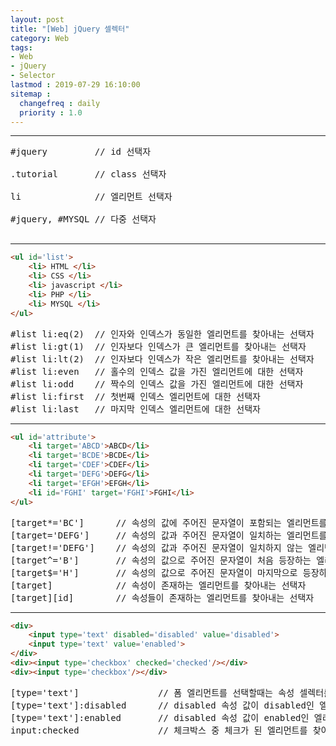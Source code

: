 ```yaml
---
layout: post
title: "[Web] jQuery 셀렉터"
category: Web
tags:
- Web
- jQuery
- Selector
lastmod : 2019-07-29 16:10:00
sitemap :
  changefreq : daily
  priority : 1.0
---
```


***

<!--미리보기-->

<pre>
#jquery         // id 선택자 <br>
.tutorial       // class 선택자 <br>
li              // 엘리먼트 선택자 <br>
#jquery, #MYSQL // 다중 선택자 <br>
</pre>

<hr>

```html
<ul id='list'>
    <li> HTML </li>
    <li> CSS </li>
    <li> javascript </li>
    <li> PHP </li>
    <li> MYSQL </li>
</ul>
```
<pre>
#list li:eq(2)  // 인자와 인덱스가 동일한 엘리먼트를 찾아내는 선택자    -> javascript
#list li:gt(1)  // 인자보다 인덱스가 큰 엘리먼트를 찾아내는 선택자      -> javascript.PHP,MYSQL  
#list li:lt(2)  // 인자보다 인덱스가 작은 엘리먼트를 찾아내는 선택자    -> HTML,CSS
#list li:even   // 홀수의 인덱스 값을 가진 엘리먼트에 대한 선택자       -> HTML,javascript,MYSQL
#list li:odd    // 짝수의 인덱스 값을 가진 엘리먼트에 대한 선택자       -> CSS,PHP
#list li:first  // 첫번째 인덱스 엘리먼트에 대한 선택자                 -> HTML
#list li:last   // 마지막 인덱스 엘리먼트에 대한 선택자                 -> MYSQL
</pre>

<hr>

```html
<ul id='attribute'>
    <li target='ABCD'>ABCD</li>
    <li target='BCDE'>BCDE</li>
    <li target='CDEF'>CDEF</li>
    <li target='DEFG'>DEFG</li>
    <li target='EFGH'>EFGH</li>
    <li id='FGHI' target='FGHI'>FGHI</li>
</ul>
```
<pre>
[target*='BC']      // 속성의 값에 주어진 문자열이 포함되는 엘리먼트를 찾아내는 선택자                 -> ABCD,BCDE
[target='DEFG']     // 속성의 값과 주어진 문자열이 일치하는 엘리먼트를 찾아내는 선택자                 -> DEFG
[target!='DEFG']    // 속성의 값과 주어진 문자열이 일치하지 않는 엘리먼트를 찾아내는 선택자            -> ABCD,BCDE,CDEF,EFGH,FGHI
[target^='B']       // 속성의 값으로 주어진 문자열이 처음 등장하는 엘리먼트를 찾아내는 선택자          -> BCDE
[target$='H']       // 속성의 값으로 주어진 문자열이 마지막으로 등장하는 엘리먼트를 찾아내는 선택자    -> EFGH
[target]            // 속성이 존재하는 엘리먼트를 찾아내는 선택자                                   -> ABCD,BCDE,CDEF,DEFG,EFGH,FGHI
[target][id]        // 속성들이 존재하는 엘리먼트를 찾아내는 선택자                                 -> FGHI
</pre>

<hr>

```html
<div>
    <input type='text' disabled='disabled' value='disabled'>
    <input type='text' value='enabled'>
</div>
<div><input type='checkbox' checked='checked'/></div>
<div><input type='checkbox'/></div>
```
<pre>
[type='text']               // 폼 엘리먼트를 선택할때는 속성 셀렉터를 사용한다
[type='text']:disabled      // disabled 속성 값이 disabled인 엘리먼트를 찾아내는 선택자
[type='text']:enabled       // disabled 속성 값이 enabled인 엘리먼트를 찾아내는 선택자
input:checked               // 체크박스 중 체크가 된 엘리먼트를 찾아내는 선택자
</pre>
